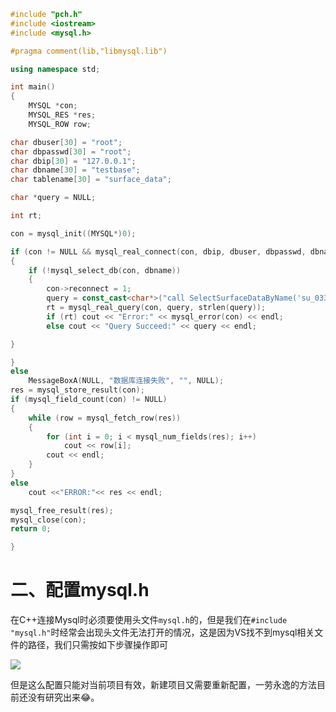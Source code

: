 ```C++
#include "pch.h"
#include <iostream>
#include <mysql.h>

#pragma comment(lib,"libmysql.lib")

using namespace std;

int main()
{
	MYSQL *con;
	MYSQL_RES *res;
	MYSQL_ROW row;

char dbuser[30] = "root";
char dbpasswd[30] = "root";
char dbip[30] = "127.0.0.1";
char dbname[30] = "testbase";
char tablename[30] = "surface_data";

char *query = NULL;

int rt;

con = mysql_init((MYSQL*)0);

if (con != NULL && mysql_real_connect(con, dbip, dbuser, dbpasswd, dbname, 3306, NULL, 0))
{
	if (!mysql_select_db(con, dbname))
	{
		con->reconnect = 1;
		query = const_cast<char*>("call SelectSurfaceDataByName('su_033','0000-00-00 00:00:00',null,@out_state)");
		rt = mysql_real_query(con, query, strlen(query));
		if (rt) cout << "Error:" << mysql_error(con) << endl;
		else cout << "Query Succeed:" << query << endl;

}

}
else
	MessageBoxA(NULL, "数据库连接失败", "", NULL);
res = mysql_store_result(con);
if (mysql_field_count(con) != NULL)
{
	while (row = mysql_fetch_row(res))
	{
		for (int i = 0; i < mysql_num_fields(res); i++)
			cout << row[i];
		cout << endl;
	}
}
else
	cout <<"ERROR:"<< res << endl;

mysql_free_result(res);
mysql_close(con);
return 0;

}
```

# 二、配置mysql.h

在C++连接Mysql时必须要使用头文件`mysql.h`的，但是我们在`#include "mysql.h"`时经常会出现头文件无法打开的情况，这是因为VS找不到mysql相关文件的路径，我们只需按如下步骤操作即可

![](G:/Goulandis/Git/Temp/Temp/【UE4】C++连接MySQL/Snipaste_2019-10-23_10-36-25.png)

但是这么配置只能对当前项目有效，新建项目又需要重新配置，一劳永逸的方法目前还没有研究出来😂。

# 